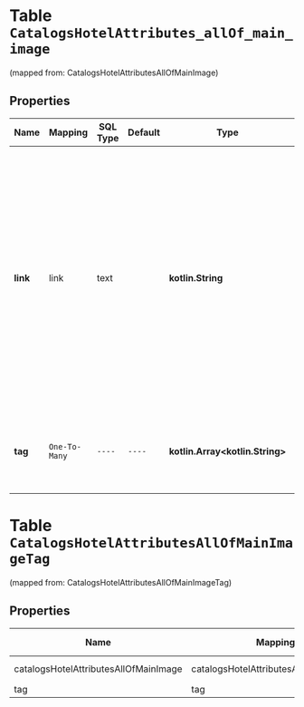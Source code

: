 
# Table `CatalogsHotelAttributes_allOf_main_image`
(mapped from: CatalogsHotelAttributesAllOfMainImage)

## Properties
Name | Mapping | SQL Type | Default | Type | Description | Notes
---- | ------- | -------- | ------- | ---- | ----------- | -----
**link** | link | text |  | **kotlin.String** | &lt;p&gt;&lt;&#x3D; 2000 characters&lt;/p&gt; &lt;p&gt;The link to the main hotel image. Image should be at least 75x75 pixels to avoid errors. Use the additional_image_link field to add more images of your hotel. The URL of your main_image.link must be accessible by the Pinterest user-agent, and send the accurate image. Please make sure there is no template or placeholder image at the link. Must start with http:// or https://.&lt;/p&gt; |  [optional]
**tag** | `One-To-Many` | `----` | `----`  | **kotlin.Array&lt;kotlin.String&gt;** | Tag appended to the image that identifies image category or details. There can be multiple tags associated with an image |  [optional]



# **Table `CatalogsHotelAttributesAllOfMainImageTag`**
(mapped from: CatalogsHotelAttributesAllOfMainImageTag)

## Properties
Name | Mapping | SQL Type | Default | Type | Description | Notes
---- | ------- | -------- | ------- | ---- | ----------- | -----
catalogsHotelAttributesAllOfMainImage | catalogsHotelAttributesAllOfMainImage | long | | kotlin.Long | Primary Key | *one*
tag | tag | text | | kotlin.String | Foreign Key | *many*




